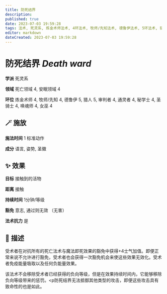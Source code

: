 ```yaml
---
title: 防死结界
description: 
published: true
date: 2023-07-03 19:59:28
tags: 法术, 死灵系, 炼金术师法术, 4环法术, 牧师/先知法术, 德鲁伊法术, 5环法术, 猎人法术, 审判者法术, 通灵者法术, 秘学士法术, 圣骑士法术, 唤魂师法术, 女巫法术, 死亡领域, 安眠领域
editor: markdown
dateCreated: 2023-07-03 19:59:28
---
```


# **防死结界** *Death ward*

**学派** 死灵系 

**领域** 死亡领域 4, 安眠领域 4

**环位** 炼金术师 4, 牧师/先知 4, 德鲁伊 5, 猎人 5, 审判者 4, 通灵者 4, 秘学士 4, 圣骑士 4, 唤魂师 4, 女巫 4

## 🪄 施放

**施法时间** 1 标准动作

**成分** 语言, 姿势, 圣徽

## ✨ 效果 

**目标** 接触到的活物 

**距离** 接触  

**持续时间** 1分钟/等级 

**豁免** 意志, 通过则无效 （无害）

**法术抗力** 是

## 📖 描述

受术者在对抗所有的死亡法术与魔法即死效果的豁免中获得+4士气加值。即便正常来说不允许进行豁免，受术者也会获得一次豁免机会来使这些效果无效化。受术者免疫能量吸取以及任何负能量效果。

该法术不会移除受术者已经获得的负向等级，但是在效果持续时间内，它能够移除负向等级带来的惩罚。<p防死结界无法抵御其他类型的攻击，即便这些攻击具有致命性的也是如此。
    